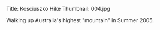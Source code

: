 Title: Kosciuszko Hike
Thumbnail: 004.jpg

Walking up Australia's highest "mountain" in Summer 2005.


[//]: # (Generated from an export of the "Kosciuszko 05" album with File Name as "Sequential")
